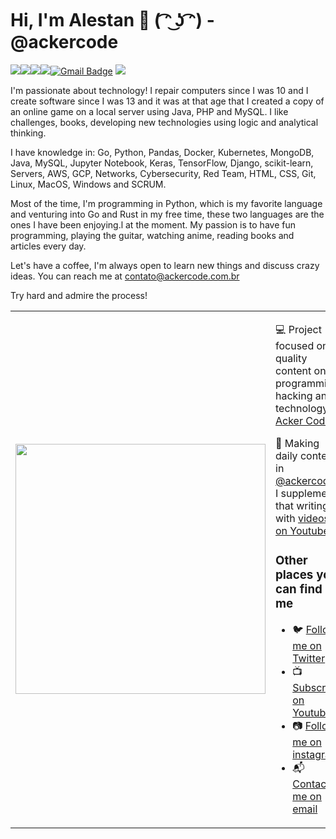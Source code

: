 # Hi, I'm Alestan 👋 ( ͡ᵔ ͜ʖ ͡ᵔ) - @ackercode

<a href="https://www.linkedin.com/in/alestan-alves/"><img src="https://img.shields.io/badge/linkedin-%230077B5.svg?&style=for-the-badge&logo=linkedin&logoColor=white"/></a><a href="https://www.instagram.com/alestan/"><img src="https://img.shields.io/badge/instagram-%23E4405F.svg?&style=for-the-badge&logo=instagram&logoColor=white"/></a><a href="https://medium.com/@alestan"><img src="https://img.shields.io/badge/medium-%2312100E.svg?&style=for-the-badge&logo=medium&logoColor=white"/></a><img src="https://img.shields.io/github/followers/alestanalves?logo=github&style=for-the-badge"/>[![Gmail Badge](https://img.shields.io/badge/send%20me%20a%20email-silver?style=for-the-badge&logo=gmail&link=mailto:contato@ackercode.com.br)](mailto:alestanalves@gmail.com)
<a href="https://www.youtube.com/channel/UCERK-uaylaDOhEDn5eBGENA?sub_confirmation=1"> <img src="https://img.shields.io/youtube/channel/subscribers/UCERK-uaylaDOhEDn5eBGENA?logo=youtube&style=for-the-badge"/></a>


I'm passionate about technology! I repair computers since I was 10 and I create software since I was 13 and it was at that age that I created a copy of an online game on a local server using Java, PHP and MySQL. I like challenges, books, developing new technologies using logic and analytical thinking.

I have knowledge in: Go, Python, Pandas, Docker, Kubernetes, MongoDB, Java, MySQL, Jupyter Notebook, Keras, TensorFlow, Django, scikit-learn, Servers, AWS, GCP, Networks, Cybersecurity, Red Team, HTML, CSS, Git, Linux, MacOS, Windows and SCRUM.

Most of the time, I'm programming in Python, which is my favorite language and venturing into Go and Rust in my free time, these two languages are the ones I have been enjoying.l at the moment. My passion is to have fun programming, playing the guitar, watching anime, reading books and articles every day. 

Let's have a coffee, I'm always open to learn new things and discuss crazy ideas. You can reach me at contato@ackercode.com.br

Try hard and admire the process!

<table border="0" cellspacing="0" cellpadding="0">
  <tr>
    <td style="border: 0";>
      <img width="400" src="https://user-images.githubusercontent.com/48387196/132961438-3b45862d-6d6a-48ef-8ff2-c4b130e16b15.png" />
    </td>
    <td style="border: 0";>
      <p>
        💻 Project focused on quality content on programming, hacking and technology <a href="https://instagram.com/ackercode">Acker Code<a/>.
      </p>
      <p>
        🌙 Making daily content in <a href="https://instagram.com/ackercode">@ackercode</a>, I supplement that writing with <a href="https://www.youtube.com/channel/UCERK-uaylaDOhEDn5eBGENA?sub_confirmation=1">videos on Youtube</a>.
      </p>
      <h3>Other places you can find me</h3>
      <ul>
        <li>
          🐦 <a href="https://twitter.com/acker_code">Follow me on Twitter</a>
        </li>
        <li>
          📺 <a href="https://www.youtube.com/channel/UCERK-uaylaDOhEDn5eBGENA?sub_confirmation=1">Subscribe on Youtube</a>
        </li>
        <li>
          📷 <a href="https://instagram.com/ackercode">Follow me on instagram</a>
        </li>
        <li>
          📬 <a href="contato@ackercode.com.br">Contact-me on email</a>
        </li>
      </ul>
    </td>
  </tr>
</table>

